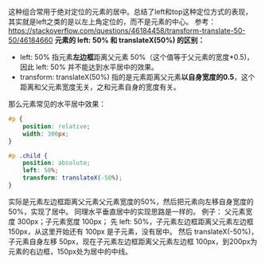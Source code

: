 这种组合常用于绝对定位的元素的居中。总结了left和top这种定位方式的表现，其实就是left之类的是以左上角定位的，而不是元素的中心。
参考：https://stackoverflow.com/questions/46184458/transform-translate-50-50/46184660
**元素的 left: 50% 和 translateX(50%) 的区别：**
* left: 50% 指元素**左边框**距离父元素 50%（这个值等于父元素的宽度*0.5)，因此 left: 50% 并不能达到水平居中的效果。
* transform: translateX(50%) 指的是元素距离父元素**以自身宽度的0.5**，这个距离和父元素宽度无关，之和元素自身的宽度有关。

那么元素常见的水平居中效果：
```css
#p {
    position: relative;
    width: 300px;
}

#p .child {
    position: absolute;
    left: 50%;
    transform: translateX(-50%);
}
```
实际是元素左边框距离父元素父元素宽度的50%，然后把元素向左移自身宽度的50%，实现了居中。
同理水平垂直居中的实现思路是一样的。
例子：
父元素宽度 300px；子元素宽度 100px；
先 left: 50%，子元素左边框距离父元素左边框 150px，从这里开始还有 100px 是子元素，没有居中。
然后 translateX(-50%)，子元素自身左移 50px，现在子元素左边框距离父元素左边框 100px，到200px为元素的右边框，150px处为居中的中线。
